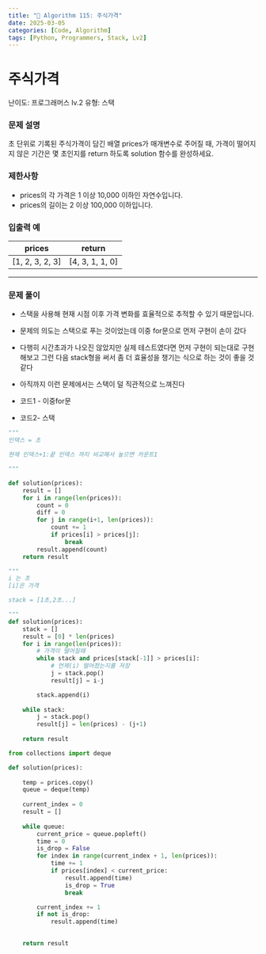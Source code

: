 ```yaml
---
title: "🧠 Algorithm 115: 주식가격"
date: 2025-03-05
categories: [Code, Algorithm]
tags: [Python, Programmers, Stack, Lv2]
---
```


# 주식가격

난이도: 프로그래머스 lv.2
유형: 스택

### **문제 설명**

초 단위로 기록된 주식가격이 담긴 배열 prices가 매개변수로 주어질 때, 가격이 떨어지지 않은 기간은 몇 초인지를 return 하도록 solution 함수를 완성하세요.

### 제한사항

- prices의 각 가격은 1 이상 10,000 이하인 자연수입니다.
- prices의 길이는 2 이상 100,000 이하입니다.

### 입출력 예

| prices | return |
| --- | --- |
| [1, 2, 3, 2, 3] | [4, 3, 1, 1, 0] |

---

### 문제 풀이

- 스택을 사용해 현재 시점 이후 가격 변화를 효율적으로 추적할 수 있기 때문입니다.

- 문제의 의도는 스택으로 푸는 것이었는데 이중 for문으로 먼저 구현이 손이 갔다
- 다행히 시간초과가 나오진 않았지만 실제 테스트였다면 먼저 구현이 되는대로 구현해보고 그런 다음 stack형을 써서 좀 더 효율성을 챙기는 식으로 하는 것이 좋을 것 같다
- 아직까지 이런 문제에서는 스택이 덜 직관적으로 느껴진다
- 코드1 - 이중for문
- 코드2- 스택

```python
"""
인덱스 = 초

현재 인덱스+1:끝 인덱스 까지 비교해서 높으면 카운트1

"""

def solution(prices):
    result = []
    for i in range(len(prices)):
        count = 0
        diff = 0
        for j in range(i+1, len(prices)):
            count += 1
            if prices[i] > prices[j]:
                break
        result.append(count)
    return result
```

```python
"""
i 는 초
[i]은 가격

stack = [1초,2초...]

"""
def solution(prices):
    stack = []
    result = [0] * len(prices)
    for i in range(len(prices)):
        # 가격이 떨어질때
        while stack and prices[stack[-1]] > prices[i]:
            # 언제(i) 떨어졌는지를 저장
            j = stack.pop()
            result[j] = i-j

        stack.append(i)
        
    while stack:
        j = stack.pop()
        result[j] = len(prices) - (j+1)
        
    return result
```

```python
from collections import deque

def solution(prices):
    
    temp = prices.copy()
    queue = deque(temp)
    
    current_index = 0
    result = []
    
    while queue:
        current_price = queue.popleft()
        time = 0
        is_drop = False
        for index in range(current_index + 1, len(prices)):
            time += 1
            if prices[index] < current_price:
                result.append(time)
                is_drop = True
                break

        current_index += 1
        if not is_drop:
            result.append(time)
            

    return result
```